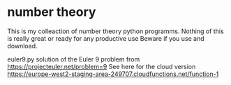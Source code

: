# number theory

This is my colleaction of number theory python programms.
Nothing of this is really great or ready for any productive use
Beware if you use and download.

euler9.py solution of the Euler 9 problem from https://projecteuler.net/problem=9
See here for the cloud version https://europe-west2-staging-area-249707.cloudfunctions.net/function-1


